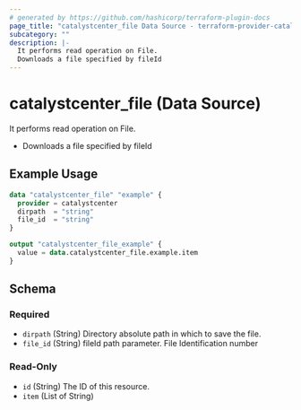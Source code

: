 ```yaml
---
# generated by https://github.com/hashicorp/terraform-plugin-docs
page_title: "catalystcenter_file Data Source - terraform-provider-catalystcenter"
subcategory: ""
description: |-
  It performs read operation on File.
  Downloads a file specified by fileId
---
```


# catalystcenter_file (Data Source)

It performs read operation on File.

- Downloads a file specified by fileId

## Example Usage

```terraform
data "catalystcenter_file" "example" {
  provider = catalystcenter
  dirpath  = "string"
  file_id  = "string"
}

output "catalystcenter_file_example" {
  value = data.catalystcenter_file.example.item
}
```

<!-- schema generated by tfplugindocs -->
## Schema

### Required

- `dirpath` (String) Directory absolute path in which to save the file.
- `file_id` (String) fileId path parameter. File Identification number

### Read-Only

- `id` (String) The ID of this resource.
- `item` (List of String)
